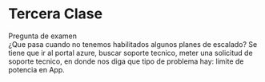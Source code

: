 # Tercera Clase


Pregunta de examen <br>
¿Que pasa cuando no tenemos habilitados algunos planes de escalado?
Se tiene que ir al portal azure, buscar soporte tecnico, meter una solicitud de soporte tecnico, en donde nos diga que tipo de problema hay: limite de potencia en App.


